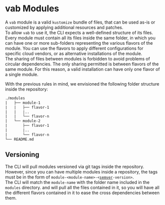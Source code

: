 # vab Modules

A `vab` module is a valid `kustomize` bundle of files, that can be used as-is or customized by applying
additional resources and patches.  
To allow `vab` to use it, the CLI expects a well-defined structure of its files. Every module must contain all
its files inside the same folder, in which you can have one or more sub-folders representing the various flavors
of the module. You can use the flavors to apply different configurations for specific cloud vendors, or as
alternative installations of the module.  
The sharing of files between modules is forbidden to avoid problems of circular dependencies. The only sharing permitted
is between flavors of the same module. For this reason, a valid installation can have only one flavor of a single module.

With the previous rules in mind, we envisioned the following folder structure inside the repository:

```txt
./modules
|   ├── module-1
|   |   ├── flavor-1
|   |   |..
|   |   └── flavor-n
|   └── module-2
|       ├── flavor-1
|       |..
|       └── flavor-n
└── README.md
```

## Versioning

The CLI will pull modules versioned via git tags inside the repository. However, since you can have multiple modules
inside a repository, the tags must be in the form of `module-<module-name>-<`[`semver`][semver]`-version>`.  
The CLI will match the `module-name` with the folder name included in the `modules` directory. and will pull all
the files contained in it, so you will have all the different flavors contained in it to ease the cross dependencies
between them.

[semver]: https://semver.org/spec/v2.0.0.html "semantic versioning v2.0.0 site"
